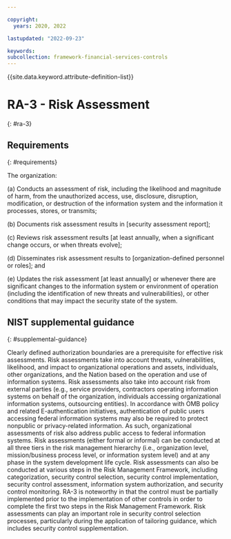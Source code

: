 ```yaml
---

copyright:
  years: 2020, 2022

lastupdated: "2022-09-23"

keywords: 
subcollection: framework-financial-services-controls
---
```


{{site.data.keyword.attribute-definition-list}}

# RA-3 - Risk Assessment
{: #ra-3}

## Requirements
{: #requirements}

The organization:

(a) Conducts an assessment of risk, including the likelihood and magnitude of harm, from the unauthorized access, use, disclosure, disruption, modification, or destruction of the information system and the information it processes, stores, or transmits;

(b) Documents risk assessment results in [security assessment report];

(c) Reviews risk assessment results [at least annually, when a significant change occurs, or when threats evolve];

(d) Disseminates risk assessment results to [organization-defined personnel or roles]; and

(e) Updates the risk assessment [at least annually] or whenever there are significant changes to the information system or environment of operation (including the identification of new threats and vulnerabilities), or other conditions that may impact the security state of the system.

## NIST supplemental guidance
{: #supplemental-guidance}

Clearly defined authorization boundaries are a prerequisite for effective risk assessments. Risk assessments take into account threats, vulnerabilities, likelihood, and impact to organizational operations and assets, individuals, other organizations, and the Nation based on the operation and use of information systems. Risk assessments also take into account risk from external parties (e.g., service providers, contractors operating information systems on behalf of the organization, individuals accessing organizational information systems, outsourcing entities). In accordance with OMB policy and related E-authentication initiatives, authentication of public users accessing federal information systems may also be required to protect nonpublic or privacy-related information. As such, organizational assessments of risk also address public access to federal information systems. Risk assessments (either formal or informal) can be conducted at all three tiers in the risk management hierarchy (i.e., organization level, mission/business process level, or information system level) and at any phase in the system development life cycle. Risk assessments can also be conducted at various steps in the Risk Management Framework, including categorization, security control selection, security control implementation, security control assessment, information system authorization, and security control monitoring. RA-3 is noteworthy in that the control must be partially implemented prior to the implementation of other controls in order to complete the first two steps in the Risk Management Framework. Risk assessments can play an important role in security control selection processes, particularly during the application of tailoring guidance, which includes security control supplementation.

